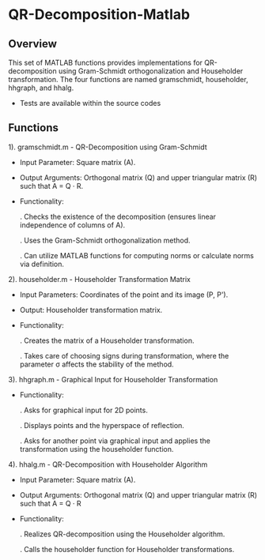 # QR-Decomposition-Matlab

## Overview
This set of MATLAB functions provides implementations for QR-decomposition using Gram-Schmidt orthogonalization and Householder transformation. The four functions are named gramschmidt, householder, hhgraph, and hhalg.
- Tests are available within the source codes

## Functions

1). gramschmidt.m - QR-Decomposition using Gram-Schmidt

- Input Parameter: Square matrix (A).
  
- Output Arguments: Orthogonal matrix (Q) and upper triangular matrix (R) such that A = Q · R.
  
- Functionality:
  
  . Checks the existence of the decomposition (ensures linear independence of columns of A).
  
  . Uses the Gram-Schmidt orthogonalization method.
  
  . Can utilize MATLAB functions for computing norms or calculate norms via definition.
  
2). householder.m - Householder Transformation Matrix

- Input Parameters: Coordinates of the point and its image (P, P').
  
- Output: Householder transformation matrix.

- Functionality:
  
  . Creates the matrix of a Householder transformation.
  
  . Takes care of choosing signs during transformation, where the parameter σ affects the stability of the method.
  
3). hhgraph.m - Graphical Input for Householder Transformation

- Functionality:

  . Asks for graphical input for 2D points.
  
  . Displays points and the hyperspace of reflection.
  
  . Asks for another point via graphical input and applies the transformation using the householder function.
  
4). hhalg.m - QR-Decomposition with Householder Algorithm

- Input Parameter: Square matrix (A).
  
- Output Arguments: Orthogonal matrix (Q) and upper triangular matrix (R) such that A = Q · R
  
- Functionality:
  
  . Realizes QR-decomposition using the Householder algorithm.
  
  . Calls the householder function for Householder transformations.
